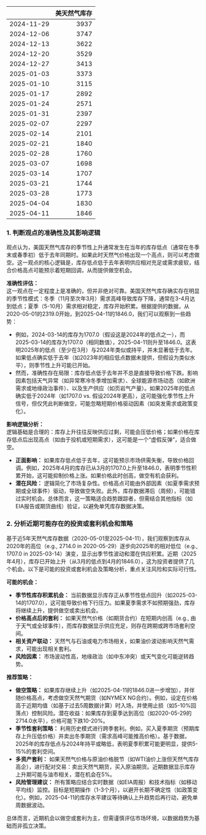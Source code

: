 |            |   美天然气库存 |
|:-----------|---------------:|
| 2024-11-29 |           3937 |
| 2024-12-06 |           3747 |
| 2024-12-13 |           3622 |
| 2024-12-20 |           3529 |
| 2024-12-27 |           3413 |
| 2025-01-03 |           3373 |
| 2025-01-10 |           3115 |
| 2025-01-17 |           2892 |
| 2025-01-24 |           2571 |
| 2025-01-31 |           2397 |
| 2025-02-07 |           2297 |
| 2025-02-14 |           2101 |
| 2025-02-21 |           1840 |
| 2025-02-28 |           1760 |
| 2025-03-07 |           1698 |
| 2025-03-14 |           1707 |
| 2025-03-21 |           1744 |
| 2025-03-28 |           1773 |
| 2025-04-04 |           1830 |
| 2025-04-11 |           1846 |

### 1. 判断观点的准确性及其影响逻辑

观点认为，美国天然气库存的季节性上升通常发生在当年的库存低点（通常在冬季末或春季初）低于去年同期时。如果此时天然气价格出现一个高点，则可以考虑做空。这一观点的核心逻辑是，库存低点低于去年表明供应相对充足或需求疲软，结合价格高点可能预示着短期回调，从而提供做空机会。

**准确性评估：**  
这一观点在一定程度上是准确的，但并非绝对可靠。美国天然气库存确实存在明显的季节性模式：冬季（11月至次年3月）需求高峰导致库存下降，通常在3-4月达到低点；夏季（5-10月）需求相对稳定，库存开始积累。根据提供的数据，从2020-05-01的2319.0开始，到2025-04-11的1846.0，我们可以观察到一些趋势：  
- 例如，2024-03-14的库存为1707.0（假设这是2024年的低点之一），而2025-03-14的库存为1707.0（相同数值），2025-04-11则升至1846.0。这表明2025年的低点（至少在3月）与2024年类似或持平，并未显著低于去年。如果低点确实低于去年（如2023年的相应低点数据未提供，但假设为类似水平），则季节性上升可能已开始。  
- 然而，准确性存在局限：库存低点低于去年并不总是直接导致价格下跌。影响因素包括天气异常（如异常寒冷冬季增加需求）、全球能源市场动态（如欧洲需求或地缘政治事件）、以及生产供应（如页岩气产量）。如果2025年的低点确实低于2024年（如1707.0 vs. 假设2024年更高），这可能强化季节性上升信号，但仅凭此判断做空，可能忽略短期价格驱动因素（如突发需求或政策变化）。

**影响逻辑分析：**  
逻辑基础是合理的：库存上升往往反映供应过剩，可能会压低价格；如果价格在库存低点后出现高点（如由于投机或短期需求），这可能是一个“虚假反弹”，适合做空。  
- **正面影响：** 如果库存低点低于去年，这可能预示市场供需失衡，导致价格回调。例如，2025年4月的库存已从3月的1707.0上升至1846.0，表明季节性积累开始，这可能抑制价格上涨。如果价格此时创高，做空有机会获利。  
- **潜在风险：** 逻辑简化了市场复杂性。价格高点可能由外部因素（如夏季需求预期或全球事件）驱动，导致做空失败。此外，库存数据滞后（周频），可能错过实时机会。总体而言，这一策略适合趋势跟踪者，但需结合其他指标（如EIA报告或期货曲线）验证，以避免单凭库存数据决策。

### 2. 分析近期可能存在的投资或套利机会和策略

基于近5年天然气库存数据（2020-05-01至2025-04-11），我们观察到库存从2020年的高位（e.g., 2714.0 in 2020-05-29）逐步向2025年的相对低位（e.g., 1707.0 in 2025-03-14）演变，显示出季节性波动和潜在供应积累。近期（2025年4月），库存已开始上升（从3月的低点到4月的1846.0），这为投资者提供了几个机会。以下是可能的投资或套利机会及策略分析，重点关注风险和实际可行性。

**可能的机会：**  
- **季节性库存积累机会：** 当前数据显示库存正从季节性低点回升（如2025-03-14的1707.0），这可能导致价格下行压力。如果夏季需求不如预期强劲，库存将继续上升，提供做空或卖出机会。  
- **价格高点后的套利：** 如果天然气价格（如期货合约）在短期内创高（e.g., 由于天气或全球事件），而库存数据显示供应充足，则存在跨期或跨市场套利空间。  
- **相关资产联动：** 天然气与石油或电力市场相关，如果油价波动影响天然气需求，可能出现相关套利。  
- **风险因素：** 市场波动性高，地缘政治（如中东冲突）或天气变化可能逆转趋势。

**推荐策略：**  
- **做空策略：** 如果库存继续上升（如2025-04-11的1846.0进一步增加），并伴随价格高点，考虑做空天然气期货（如NYMEX NG合约）。例如，设定在价格高于近期均值（如基于过去5周数据计算）时入场，并使用止损（如5-10%回落点）控制风险。潜在收益：如果库存到夏季达到高位（如2020-05-29的2714.0水平），价格可能下跌10-20%。  
- **季节性套利策略：** 利用历史模式进行跨季套利。例如，买入夏季期货（预期库存上升压低价格）并卖出冬季期货（需求高峰可能推高价格）。基于数据，2025年的库存低点与2024年持平或略低，表明夏季积累可能更明显，提供5-15%的套利空间。  
- **多资产套利：** 如果天然气价格与原油价格脱节（如WTI油价上涨但天然气库存高企），进行配对交易：卖出天然气期货，买入原油期货。近期数据显示库存上升期可能与油市相关，潜在机会在5%。  
- **风险管理建议：** 所有策略应结合实时数据（如EIA周报）和技术指标（如移动平均线）监控。目标是短期操作（1-3个月），以避开长期不确定性（如政策变化）。例如，2025-04-11的库存水平建议等待确认上升趋势后再行动，避免单周数据波动。  

总体而言，近期机会以做空或套利为主，但需谨慎评估市场环境，以数据趋势为基础而非孤立决策。